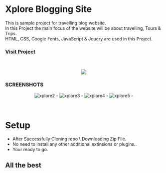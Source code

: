 # Xplore Blogging Site


This is sample project for travelling blog website.<br />
In this Project the main focus of the website will be about
travelling, Tours & Trips.<br />
HTML, CSS, Google Fonts, JavaScript & Jquery are used in this
Project.


### [Visit Project]( https://xplore-blog.netlify.app )
<br/>
<p align="center">
  <img src="https://i.ibb.co/DGmyVLg/xplore1.png">
 </p>
 
### SCREENSHOTS

<p align="center">
<img src="https://i.ibb.co/zFwRRfY/xplore2.png" alt="xplore2" border="0"><span>  -  </span>
<img src="https://i.ibb.co/pWrFNwC/xplore3.png" alt="xplore3" border="0"><span>  -  </span>
<img src="https://i.ibb.co/m4q3t5C/xplore4.png" alt="xplore4" border="0"><span>  -  </span>
<img src="https://i.ibb.co/TTmPjdQ/xplore5.png" alt="xplore5" border="0"><span>  -  </span>
 </p>
 

<br/>


# Setup

  - After Successfully Cloning repo \ Downloading Zip File.
  - No need to install any other additional extinsions or plugins..
  - Your ready to go.


## All the best
